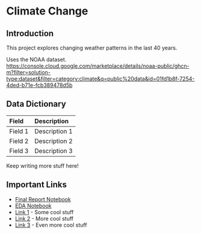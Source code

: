 # Climate Change

## Introduction

This project explores changing weather patterns in the last 40 years.

Uses the NOAA dataset.
https://console.cloud.google.com/marketplace/details/noaa-public/ghcn-m?filter=solution-type:dataset&filter=category:climate&q=public%20data&id=01fd1b8f-7254-4ded-b71e-fcb389478d5b

## Data Dictionary

| Field | Description |
| :--- | :--- |
| Field 1 | Description 1 |
| Field 2 | Description 2 |
| Field 3 | Description 3 |

Keep writing more stuff here!

## Important Links

* [Final Report Notebook](report.ipynb)
* [EDA Notebook](eda.ipynb)
* [Link 1](http://www.google.com) - Some cool stuff
* [Link 2](http://www.google.com) - More cool stuff
* [Link 3](http://www.google.com) - Even more cool stuff
